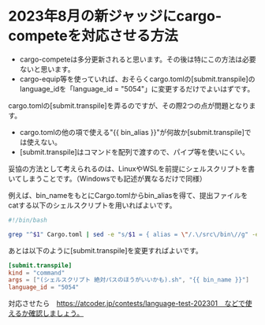 # 2023年8月の新ジャッジにcargo-competeを対応させる方法
- cargo-competeは多分更新されると思います。その後は特にこの方法は必要ないと思います。
- cargo-equip等を使っていれば、おそらくcargo.tomlの[submit.transpile]のlanguage_idを「language_id = "5054"」に変更するだけでよいはずです。

cargo.tomlの[submit.transpile]を弄るのですが、その際2つの点が問題となります。

- cargo.tomlの他の項で使える"{{ bin_alias }}"が何故か[submit.transpile]では使えない。
- [submit.transpile]はコマンドを配列で渡すので、パイプ等を使いにくい。

妥協の方法として考えられるのは、LinuxやWSLを前提にシェルスクリプトを書いてしまうことです。（Windowsでも記述が異なるだけで同様）

例えば、bin_nameをもとにCargo.tomlからbin_aliasを得て、提出ファイルをcatする以下のシェルスクリプトを用いればよいです。

```bash
#!/bin/bash

grep "^$1" Cargo.toml | sed -e "s/$1 = { alias = \"/.\/src\/bin\//g" -e "s/\".*/.rs/g" | xargs cat
```

あとは以下のように[submit.transpile]を変更すればよいです。

```toml
[submit.transpile]
kind = "command"
args = ["(シェルスクリプト 絶対パスのほうがいいかも).sh", "{{ bin_name }}"]
language_id = "5054"
```

対応させたら　https://atcoder.jp/contests/language-test-202301　などで使えるか確認しましょう。
